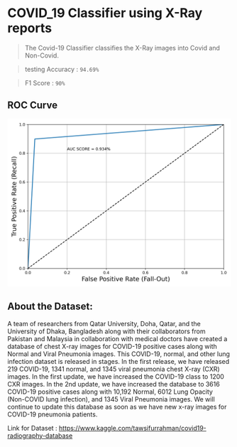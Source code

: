 # COVID_19 Classifier using X-Ray reports

>The Covid-19 Classifier classifies the X-Ray images into Covid and Non-Covid. 

>testing Accuracy : `94.69%`

>F1 Score : `90%`


## ROC Curve

![alt tag](https://github.com/ajazturki10/COVID_19-Prediction-from-Radiography-X-RAY-Reports/blob/main/ROC_Curve.png)

## About the Dataset:

A team of researchers from Qatar University, Doha, Qatar, and the University of Dhaka, Bangladesh along with their collaborators from Pakistan and Malaysia in collaboration with medical doctors have created a database of chest X-ray images for COVID-19 positive cases along with Normal and Viral Pneumonia images. This COVID-19, normal, and other lung infection dataset is released in stages. In the first release, we have released 219 COVID-19, 1341 normal, and 1345 viral pneumonia chest X-ray (CXR) images. In the first update, we have increased the COVID-19 class to 1200 CXR images. In the 2nd update, we have increased the database to 3616 COVID-19 positive cases along with 10,192 Normal, 6012 Lung Opacity (Non-COVID lung infection), and 1345 Viral Pneumonia images. We will continue to update this database as soon as we have new x-ray images for COVID-19 pneumonia patients.

Link for Dataset : https://www.kaggle.com/tawsifurrahman/covid19-radiography-database





